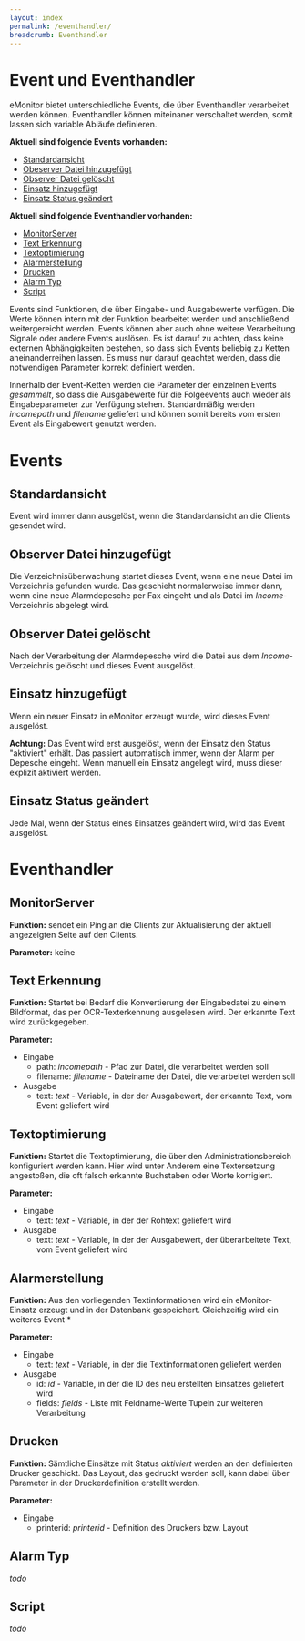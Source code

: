 ```yaml
---
layout: index
permalink: /eventhandler/
breadcrumb: Eventhandler
---
```


# Event und Eventhandler

eMonitor bietet unterschiedliche Events, die über Eventhandler verarbeitet werden können. Eventhandler können miteinaner verschaltet werden, somit lassen sich variable Abläufe definieren.

**Aktuell sind folgende Events vorhanden:**

* [Standardansicht](#standardansicht)
* [Obeserver Datei hinzugefügt](#observer-datei-hinzugefügt)
* [Observer Datei gelöscht](#observer-datei-gelöscht)
* [Einsatz hinzugefügt](#einsatz-hinzugefügt)
* [Einsatz Status geändert](#einsatz-status-geändert)

**Aktuell sind folgende Eventhandler vorhanden:**

* [MonitorServer](#monitorserver)
* [Text Erkennung](#text-erkennung)
* [Textoptimierung](#textoptimierung)
* [Alarmerstellung](#alarmerstellung)
* [Drucken](#drucken)
* [Alarm Typ](#alarm-typ)
* [Script](#script)

Events sind Funktionen, die über Eingabe- und Ausgabewerte verfügen. Die Werte können intern mit der Funktion bearbeitet werden und anschließend weitergereicht werden. Events können aber auch ohne weitere Verarbeitung Signale oder andere Events auslösen. Es ist darauf zu achten, dass keine externen Abhängigkeiten bestehen, so dass sich Events beliebig zu Ketten aneinanderreihen lassen. Es muss nur darauf geachtet werden, dass die notwendigen Parameter korrekt definiert werden.

Innerhalb der Event-Ketten werden die Parameter der einzelnen Events *gesammelt*, so dass die Ausgabewerte für die Folgeevents auch wieder als Eingabeparameter zur Verfügung stehen. Standardmäßig werden *incomepath* und *filename* geliefert und können somit bereits vom ersten Event als Eingabewert genutzt werden.

# Events

## Standardansicht

Event wird immer dann ausgelöst, wenn die Standardansicht an die Clients gesendet wird.

## Observer Datei hinzugefügt

Die Verzeichnisüberwachung startet dieses Event, wenn eine neue Datei im Verzeichnis gefunden wurde. Das geschieht normalerweise immer dann, wenn eine neue Alarmdepesche per Fax eingeht und als Datei im *Income*-Verzeichnis abgelegt wird.

## Observer Datei gelöscht

Nach der Verarbeitung der Alarmdepesche wird die Datei aus dem *Income*-Verzeichnis gelöscht und dieses Event ausgelöst.

## Einsatz hinzugefügt

Wenn ein neuer Einsatz in eMonitor erzeugt wurde, wird dieses Event ausgelöst.

**Achtung:** Das Event wird erst ausgelöst, wenn der Einsatz den Status "aktiviert" erhält. Das passiert automatisch immer, wenn der Alarm per Depesche eingeht. Wenn manuell ein Einsatz angelegt wird, muss dieser explizit aktiviert werden.

## Einsatz Status geändert

Jede Mal, wenn der Status eines Einsatzes geändert wird, wird das Event ausgelöst.


# Eventhandler

## MonitorServer

**Funktion:** sendet ein Ping an die Clients zur Aktualisierung der aktuell angezeigten Seite auf den Clients.

**Parameter:** keine


## Text Erkennung

**Funktion:** Startet bei Bedarf die Konvertierung der Eingabedatei zu einem Bildformat, das per OCR-Texterkennung ausgelesen wird. Der erkannte Text wird zurückgegeben.

**Parameter:**

 * Eingabe
   * path: *incomepath* - Pfad zur Datei, die verarbeitet werden soll
   * filename: *filename* - Dateiname der Datei, die verarbeitet werden soll
 * Ausgabe
   * text: *text* - Variable, in der der Ausgabewert, der erkannte Text, vom Event geliefert wird


## Textoptimierung

**Funktion:** Startet die Textoptimierung, die über den Administrationsbereich konfiguriert werden kann. Hier wird unter Anderem eine Textersetzung angestoßen, die oft falsch erkannte Buchstaben oder Worte korrigiert.

**Parameter:**

 * Eingabe
   * text: *text* - Variable, in der der Rohtext geliefert wird
 * Ausgabe
   * text: *text* - Variable, in der der Ausgabewert, der überarbeitete Text, vom Event geliefert wird


## Alarmerstellung

**Funktion:** Aus den vorliegenden Textinformationen wird ein eMonitor-Einsatz erzeugt und in der Datenbank gespeichert. Gleichzeitig wird ein weiteres Event *

**Parameter:**
 
 * Eingabe
   * text: *text* - Variable, in der die Textinformationen geliefert werden
 * Ausgabe
   * id: *id* - Variable, in der die ID des neu erstellten Einsatzes geliefert wird
   * fields: *fields* - Liste mit Feldname-Werte Tupeln zur weiteren Verarbeitung

## Drucken

**Funktion:** Sämtliche Einsätze mit Status *aktiviert* werden an den definierten Drucker geschickt. Das Layout, das gedruckt werden soll, kann dabei über Parameter in der Druckerdefinition erstellt werden.

**Parameter:**

 * Eingabe
   * printerid: *printerid* - Definition des Druckers bzw. Layout

## Alarm Typ

*todo*

## Script

*todo*
